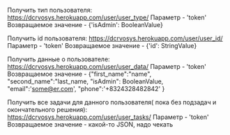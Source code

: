 Получить тип пользователя:
https://dcrvosys.herokuapp.com/user/user_type/
Параметр - 'token'
Возвращаемое значение - {'isAdmin': BooleanValue}

Получить id пользователя:
https://dcrvosys.herokuapp.com/user/user_id/
Параметр - 'token'
Возвращаемое значение - {'id': StringValue}

Получить данные о пользователе:
https://dcrvosys.herokuapp.com/user/user_data/
Параметр - 'token'
Возвращаемое значение - 
{"first_name":"name",
"second_name":"last_name,
"isAdmin": BooleanValue,
"email":'some@er.com',
"phone":'+8324328482842'
}

Получить все задачи для данного пользователя( пока без подзадач и окончательного решения):
https://dcrvosys.herokuapp.com/user/user_tasks/
Параметр - 'token'
Возвращаемое значение - какой-то JSON, надо чекать
